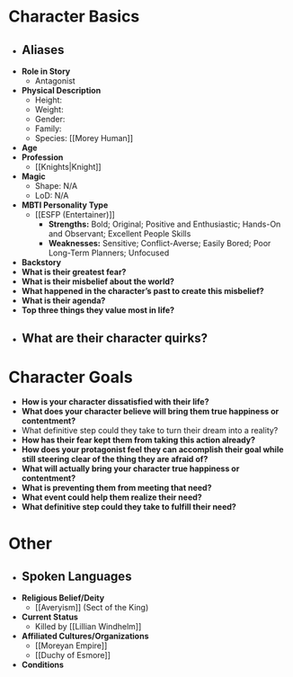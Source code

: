 # Character Basics
- **Aliases**
	- 
- **Role in Story**
	- Antagonist
- **Physical Description**
	- Height:
	- Weight:
	- Gender:
	- Family:
	- Species: [[Morey Human]]
- **Age**
- **Profession**
	- [[Knights|Knight]]
- **Magic**
	- Shape: N/A
	- LoD: N/A
- **MBTI Personality Type**
	- [[ESFP (Entertainer)]]
		- **Strengths:** Bold; Original; Positive and Enthusiastic; Hands-On and Observant; Excellent People Skills
		- **Weaknesses:** Sensitive; Conflict-Averse; Easily Bored; Poor Long-Term Planners; Unfocused
- **Backstory**
- **What is their greatest fear?**
- **What is their misbelief about the world?**
- **What happened in the character’s past to create this misbelief?**
- **What is their agenda?**
- **Top three things they value most in life?**
- **What are their character quirks?**
	- 
# Character Goals
- **How is your character dissatisfied with their life?**
- **What does your character believe will bring them true happiness or contentment?**
- What definitive step could they take to turn their dream into a reality?
- **How has their fear kept them from taking this action already?**
- **How does your protagonist feel they can accomplish their goal while still steering clear of the thing they are afraid of?**
- **What will actually bring your character true happiness or contentment?**
- **What is preventing them from meeting that need?**
- **What event could help them realize their need?**
- **What definitive step could they take to fulfill their need?**
# Other
- **Spoken Languages**
	- 
- **Religious Belief/Deity**
	- [[Averyism]] (Sect of the King)
- **Current Status**
	- Killed by [[Lillian Windhelm]]
- **Affiliated Cultures/Organizations**
	- [[Moreyan Empire]]
	- [[Duchy of Esmore]]
- **Conditions**
